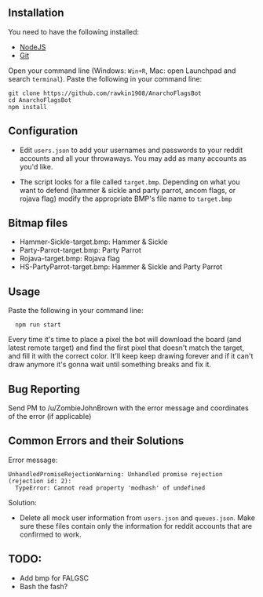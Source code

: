 ## Installation

You need to have the following installed:
* [NodeJS](https://nodejs.org)
* [Git](https://git-scm.com/book/en/v2/Getting-Started-Installing-Git)

Open your command line (Windows: `Win+R`, Mac: open Launchpad and search `terminal`). 
Paste the following in your command line:

```
git clone https://github.com/rawkin1908/AnarchoFlagsBot
cd AnarchoFlagsBot
npm install
```

## Configuration

* Edit `users.json` to add your usernames and passwords
to your reddit accounts and all your throwaways. You may add as many accounts as you'd like.

* The script looks for a file called `target.bmp`. Depending on what you want to defend (hammer & sickle and party parrot,
ancom flags, or rojava flag) modify the appropriate BMP's file name to `target.bmp`

## Bitmap files
* Hammer-Sickle-target.bmp: Hammer & Sickle
* Party-Parrot-target.bmp: Party Parrot
* Rojava-target.bmp: Rojava flag
* HS-PartyParrot-target.bmp: Hammer & Sickle and Party Parrot

## Usage

Paste the following in your command line:

```
  npm run start
```

Every time it's time to place a pixel the bot will download the board
(and latest remote target) and find the first pixel that doesn't match
the target, and fill it with the correct color. It'll keep keep drawing forever and if it can't draw anymore it's gonna
wait until something breaks and fix it.

## Bug Reporting
Send PM to /u/ZombieJohnBrown with the error message and coordinates of the error (if applicable)

## Common Errors and their Solutions

Error message:
```
UnhandledPromiseRejectionWarning: Unhandled promise rejection (rejection id: 2): 
  TypeError: Cannot read property 'modhash' of undefined
```
Solution:
* Delete all mock user information from `users.json` and `queues.json`. Make sure these files contain only the information for reddit accounts that are confirmed to work.


## TODO:
* Add bmp for FALGSC
* Bash the fash?
